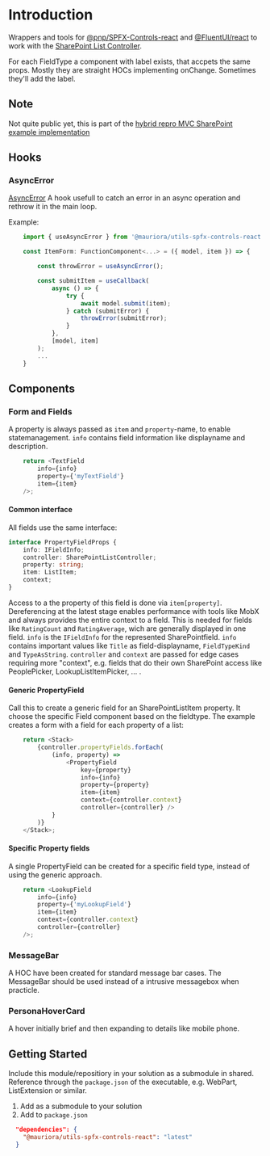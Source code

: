 # Introduction

Wrappers and tools for [@pnp/SPFX-Controls-react](https://github.com/pnp/sp-dev-fx-controls-react/) and [@FluentUI/react](https://github.com/microsoft/fluentui/tree/master/packages/react) to work with the [SharePoint List Controller](https://github.com/mauriora/Controller-SharePoint-List).

For each FieldType a component with label exists, that accpets the same props.
Mostly they are straight HOCs implementing onChange. Sometimes they'll add the label.

## Note

Not quite public yet, this is part of the [hybrid repro MVC SharePoint example implementation](https://github.com/mauriora/reusable-hybrid-repo-mvc-spfx-examples)

## Hooks

### AsyncError

[AsyncError](.\src\hooks\AsyncError.tsx) A hook usefull to catch an error in an async operation and rethrow it in the main loop.

Example:

```typescript
    import { useAsyncError } from '@mauriora/utils-spfx-controls-react';

    const ItemForm: FunctionComponent<...> = ({ model, item }) => {

        const throwError = useAsyncError();

        const submitItem = useCallback(
            async () => {
                try {
                    await model.submit(item);
                } catch (submitError) {
                    throwError(submitError);
                }
            },
            [model, item]
        );
        ...
    }

```

## Components

### Form and Fields

A property is always passed as `item` and `property`-name, to enable statemanagement. `info` contains field information like displayname and description.

```typescript
    return <TextField
        info={info}
        property={'myTextField'}
        item={item}
    />;
```

#### Common interface

All fields use the same interface:

```typescript
interface PropertyFieldProps {
    info: IFieldInfo;
    controller: SharePointListController;
    property: string;
    item: ListItem;
    context;
}
```

Access to a the property of this field is done via `item[property]`. Dereferencing at the latest stage enables performance with tools like MobX and always provides the entire context to a field. This is needed for fields like `RatingCount` and `RatingAverage`, wich are generally displayed in one field.
`info` is the `IFieldInfo` for the represented SharePointfield. `info` contains important values like `Title` as field-displayname, `FieldTypeKind` and `TypeAsString`.
`controller` and `context` are passed for edge cases requiring more "context", e.g. fields that do their own SharePoint access like PeoplePicker, LookupListItemPicker, ... .

#### Generic PropertyField

Call this to create a generic field for an SharePointListItem property. It choose the specific Field component based on the fieldtype.
The example creates a form with a field for each property of a list:

```typescript
    return <Stack>
        {controller.propertyFields.forEach(
            (info, property) =>
                <PropertyField 
                    key={property}
                    info={info}
                    property={property}
                    item={item}
                    context={controller.context}
                    controller={controller} />
            }
        )}
    </Stack>;
```

#### Specific Property fields

A single PropertyField can be created for a specific field type, instead of using the generic approach.

```typescript
    return <LookupField
        info={info}
        property={'myLookupField'}
        item={item}
        context={controller.context}
        controller={controller}
    />;
```

### MessageBar

A HOC have been created for standard message bar cases. The MessageBar should be used instead of a intrusive messagebox when practicle.

### PersonaHoverCard

A hover initially brief and then expanding to details like mobile phone.

## Getting Started

Include this module/repositiory in your solution as a submodule in shared. Reference through the `package.json` of the executable, e.g. WebPart, ListExtension or similar.

1. Add as a submodule to your solution
2. Add to `package.json`

```json
  "dependencies": {
    "@mauriora/utils-spfx-controls-react": "latest"
  }
```
